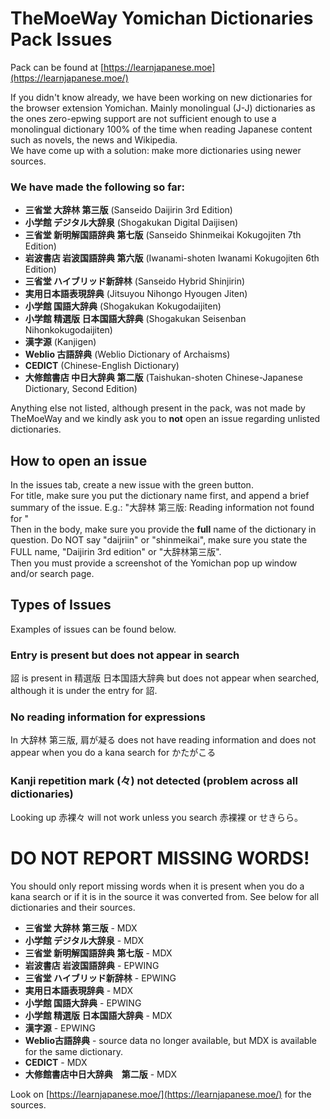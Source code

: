 # TheMoeWay Yomichan Dictionaries Pack Issues   

 Pack can be found at [https://learnjapanese.moe](https://learnjapanese.moe/)  
  
If you didn't know already, we have been working on new dictionaries for the browser extension Yomichan. Mainly monolingual (J-J) dictionaries as the ones zero-epwing support are not sufficient enough to use a monolingual dictionary 100% of the time when reading Japanese content such as novels, the news and Wikipedia.    
We have come up with a solution: make more dictionaries using newer sources.  

### We have made the following so far:  
- **三省堂 大辞林 第三版** (Sanseido Daijirin 3rd Edition)   
- **小学館 デジタル大辞泉** (Shogakukan Digital Daijisen)  
- **三省堂 新明解国語辞典 第七版** (Sanseido Shinmeikai Kokugojiten 7th Edition)  
- **岩波書店 岩波国語辞典 第六版** (Iwanami-shoten Iwanami Kokugojiten 6th Edition)  
- **三省堂 ハイブリッド新辞林** (Sanseido Hybrid Shinjirin)  
- **実用日本語表現辞典** (Jitsuyou Nihongo Hyougen Jiten)  
- **小学館 国語大辞典** (Shogakukan Kokugodaijiten)  
- **小学館 精選版 日本国語大辞典** (Shogakukan Seisenban Nihonkokugodaijiten)  
- **漢字源** (Kanjigen)  
- **Weblio 古語辞典** (Weblio Dictionary of Archaisms)  
- **CEDICT** (Chinese-English Dictionary)  
- **大修館書店 中日大辞典 第二版** (Taishukan-shoten Chinese-Japanese Dictionary, Second Edition) 

Anything else not listed, although present in the pack, was not made by TheMoeWay and we kindly ask you to **not** open an issue regarding unlisted dictionaries.  
  
## How to open an issue  
In the issues tab, create a new issue with the green button.   
For title, make sure you put the dictionary name first, and append a brief summary of the issue. E.g.: "大辞林 第三版: Reading information not found for <word>"  
Then in the body, make sure you provide the **full** name of the dictionary in question. Do NOT say "daijriin" or "shinmeikai", make sure you state the FULL name, "Daijirin 3rd edition" or "大辞林第三版".   
Then you must provide a screenshot of the Yomichan pop up window and/or search page.  

## Types of Issues  
Examples of issues can be found below.  

### Entry is present but does not appear in search  
詔 is present in 精選版 日本国語大辞典 but does not appear when searched, although it is under the entry for 詔.  

### No reading information for expressions  
In 大辞林 第三版, 肩が凝る does not have reading information and does not appear when you do a kana search for かたがこる  

### Kanji repetition mark (々) not detected (problem across all dictionaries)  
Looking up 赤裸々 will not work unless you search 赤裸裸 or せきらら。  

<h1> DO NOT REPORT MISSING WORDS!</h1>  

You should only report missing words when it is present when you do a kana search or if it is in the source it was converted from. See below for all dictionaries and their sources.  
- **三省堂 大辞林 第三版** - MDX  
- **小学館 デジタル大辞泉** - MDX  
- **三省堂 新明解国語辞典 第七版** - MDX  
- **岩波書店 岩波国語辞典** - EPWING  
- **三省堂 ハイブリッド新辞林** - EPWING  
- **実用日本語表現辞典** - MDX  
- **小学館 国語大辞典** - EPWING  
- **小学館 精選版 日本国語大辞典** - MDX  
- **漢字源** - EPWING  
- **Weblio古語辞典** - source data no longer available, but MDX is available for the same dictionary.
- **CEDICT** - MDX  
- **大修館書店中日大辞典　第二版** - MDX  

Look on [https://learnjapanese.moe/](https://learnjapanese.moe/) for the sources.  

